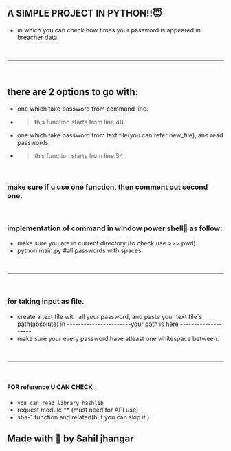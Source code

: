 ## A SIMPLE PROJECT IN PYTHON!!😇
- in which you can check how times your password is appeared in breacher data.
<br/>

---

<br/>

## there are 2 options to go with:
- one which take password from command line.
- > this function starts from line 48
- one which take password from text file(you can refer new_file), and read passwords.
- > this function starts from line 54
<br/>

### make sure if u use one function, then comment out second one.

<br/>

### implementation of command in window power shell🐚 as follow:
- make sure you are in current directory (to check use >>> pwd)
- python main.py #all passwords with spaces.

<br/>

---

<br/>

### for taking input as file.
- create a text file with all your password, and paste your text file`s path(absolute) in -----------------------your path is here --------------------
- make sure your every password have atleast one whitespace between.

<br/>

---
<br/>

#### FOR reference U CAN CHECK:
- `you can read library hashlib`
- request module ** (must need for API use)
- sha-1 function and related(but you can skip it.)

## Made with 💓 by Sahil jhangar